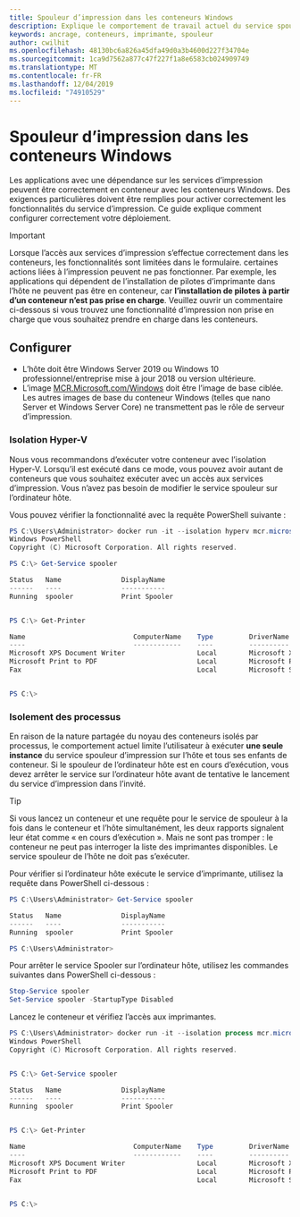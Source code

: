 ```yaml
---
title: Spouleur d’impression dans les conteneurs Windows
description: Explique le comportement de travail actuel du service spouleur d’impression dans les conteneurs Windows.
keywords: ancrage, conteneurs, imprimante, spouleur
author: cwilhit
ms.openlocfilehash: 48130bc6a826a45dfa49d0a3b4600d227f34704e
ms.sourcegitcommit: 1ca9d7562a877c47f227f1a8e6583cb024909749
ms.translationtype: MT
ms.contentlocale: fr-FR
ms.lasthandoff: 12/04/2019
ms.locfileid: "74910529"
---
```

# <a name="print-spooler-in-windows-containers"></a>Spouleur d’impression dans les conteneurs Windows

Les applications avec une dépendance sur les services d’impression peuvent être correctement en conteneur avec les conteneurs Windows. Des exigences particulières doivent être remplies pour activer correctement les fonctionnalités du service d’impression. Ce guide explique comment configurer correctement votre déploiement.

> [!IMPORTANT]
> Lorsque l’accès aux services d’impression s’effectue correctement dans les conteneurs, les fonctionnalités sont limitées dans le formulaire. certaines actions liées à l’impression peuvent ne pas fonctionner. Par exemple, les applications qui dépendent de l’installation de pilotes d’imprimante dans l’hôte ne peuvent pas être en conteneur, car **l’installation de pilotes à partir d’un conteneur n’est pas prise en charge**. Veuillez ouvrir un commentaire ci-dessous si vous trouvez une fonctionnalité d’impression non prise en charge que vous souhaitez prendre en charge dans les conteneurs.

## <a name="setup"></a>Configurer

* L’hôte doit être Windows Server 2019 ou Windows 10 professionnel/entreprise mise à jour 2018 ou version ultérieure.
* L’image [MCR.Microsoft.com/Windows](https://hub.docker.com/_/microsoft-windowsfamily-windows) doit être l’image de base ciblée. Les autres images de base du conteneur Windows (telles que nano Server et Windows Server Core) ne transmettent pas le rôle de serveur d’impression.

### <a name="hyper-v-isolation"></a>Isolation Hyper-V

Nous vous recommandons d’exécuter votre conteneur avec l’isolation Hyper-V. Lorsqu’il est exécuté dans ce mode, vous pouvez avoir autant de conteneurs que vous souhaitez exécuter avec un accès aux services d’impression. Vous n’avez pas besoin de modifier le service spouleur sur l’ordinateur hôte.

Vous pouvez vérifier la fonctionnalité avec la requête PowerShell suivante :

```PowerShell
PS C:\Users\Administrator> docker run -it --isolation hyperv mcr.microsoft.com/windows:1809 powershell.exe
Windows PowerShell
Copyright (C) Microsoft Corporation. All rights reserved.

PS C:\> Get-Service spooler

Status   Name               DisplayName
------   ----               -----------
Running  spooler            Print Spooler


PS C:\> Get-Printer

Name                           ComputerName    Type         DriverName                PortName        Shared   Published
----                           ------------    ----         ----------                --------        ------   --------
Microsoft XPS Document Writer                  Local        Microsoft XPS Document... PORTPROMPT:     False    False
Microsoft Print to PDF                         Local        Microsoft Print To PDF    PORTPROMPT:     False    False
Fax                                            Local        Microsoft Shared Fax D... SHRFAX:         False    False


PS C:\>
```

### <a name="process-isolation"></a>Isolement des processus

En raison de la nature partagée du noyau des conteneurs isolés par processus, le comportement actuel limite l’utilisateur à exécuter **une seule instance** du service spouleur d’impression sur l’hôte et tous ses enfants de conteneur. Si le spouleur de l’ordinateur hôte est en cours d’exécution, vous devez arrêter le service sur l’ordinateur hôte avant de tentative le lancement du service d’impression dans l’invité.

> [!TIP]
> Si vous lancez un conteneur et une requête pour le service de spouleur à la fois dans le conteneur et l’hôte simultanément, les deux rapports signalent leur état comme « en cours d’exécution ». Mais ne sont pas tromper : le conteneur ne peut pas interroger la liste des imprimantes disponibles. Le service spouleur de l’hôte ne doit pas s’exécuter. 

Pour vérifier si l’ordinateur hôte exécute le service d’imprimante, utilisez la requête dans PowerShell ci-dessous :

```PowerShell
PS C:\Users\Administrator> Get-Service spooler

Status   Name               DisplayName
------   ----               -----------
Running  spooler            Print Spooler

PS C:\Users\Administrator>
```

Pour arrêter le service Spooler sur l’ordinateur hôte, utilisez les commandes suivantes dans PowerShell ci-dessous :

```PowerShell
Stop-Service spooler
Set-Service spooler -StartupType Disabled
```

Lancez le conteneur et vérifiez l’accès aux imprimantes.

```PowerShell
PS C:\Users\Administrator> docker run -it --isolation process mcr.microsoft.com/windows:1809 powershell.exe
Windows PowerShell
Copyright (C) Microsoft Corporation. All rights reserved.


PS C:\> Get-Service spooler

Status   Name               DisplayName
------   ----               -----------
Running  spooler            Print Spooler


PS C:\> Get-Printer

Name                           ComputerName    Type         DriverName                PortName        Shared   Published
----                           ------------    ----         ----------                --------        ------   --------
Microsoft XPS Document Writer                  Local        Microsoft XPS Document... PORTPROMPT:     False    False
Microsoft Print to PDF                         Local        Microsoft Print To PDF    PORTPROMPT:     False    False
Fax                                            Local        Microsoft Shared Fax D... SHRFAX:         False    False


PS C:\>
```